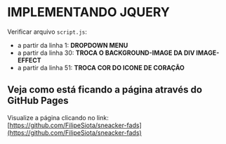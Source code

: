 # IMPLEMENTANDO JQUERY

Verificar arquivo `script.js`:

- a partir da linha 1: **DROPDOWN MENU**
- a partir da linha 30: **TROCA O BACKGROUND-IMAGE DA DIV IMAGE-EFFECT**
- a partir da linha 51: **TROCA COR DO ICONE DE CORAÇÃO**

## Veja como está ficando a página através do GitHub Pages

Visualize a página clicando no link: [https://github.com/FilipeSiota/sneacker-fads](https://github.com/FilipeSiota/sneacker-fads)

